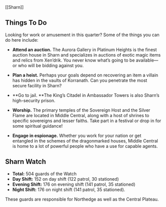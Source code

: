 [[Sharn]]

## Things To Do

Looking for work or amusement in this quarter? Some of the things you can do here include:

*   **Attend an auction.** The Aurora Gallery in Platinum Heights is the finest auction house in Sharn and specializes in auctions of exotic magic items and relics from Xen’drik. You never know what’s going to be available—or who will be bidding against you.


*   **Plan a heist.** Perhaps your goals depend on recovering an item a villain has hidden in the vaults of Korranath. Can you penetrate the most secure facility in Sharn?


*   **Go to jail. **The King’s Citadel in Ambassador Towers is also Sharn’s high-security prison.


*   **Worship.** The primary temples of the Sovereign Host and the Silver Flame are located in Middle Central, along with a host of shrines to specific sovereigns and lesser faiths. Take part in a festival or drop in for some spiritual guidance!


*   **Engage in espionage.** Whether you work for your nation or get entangled in the schemes of the dragonmarked houses, Middle Central is home to a lot of powerful people who have a use for capable agents.

## Sharn Watch
- **Total:** 504 guards of the Watch
- **Day Shift:** 152 on day shift (122 patrol, 30 stationed)
- **Evening Shift:** 176 on evening shift (141 patrol, 35 stationed)
- **Night Shift:** 176 on night shift (141 patrol, 35 stationed). 

These guards are responsible for Northedge as well as the Central Plateau.